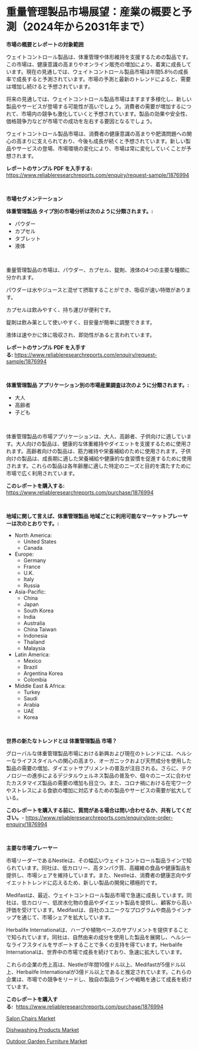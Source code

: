 <p><h1>重量管理製品市場展望：産業の概要と予測（2024年から2031年まで）</h1></p><p><strong>市場の概要とレポートの対象範囲</strong></p>
<p><p>ウェイトコントロール製品は、体重管理や体形維持を支援するための製品です。この市場は、健康意識の高まりやオンライン販売の増加により、着実に成長しています。現在の見通しでは、ウェイトコントロール製品市場は年間5.8％の成長率で成長すると予測されています。市場の予測と最新のトレンドによると、需要は増加し続けると予想されています。</p><p>将来の見通しでは、ウェイトコントロール製品市場はますます多様化し、新しい製品やサービスが登場する可能性が高いでしょう。消費者の需要が増加するにつれて、市場内の競争も激化していくと予想されています。製品の効果や安全性、価格競争力などが市場での成功を左右する要因となるでしょう。</p><p>ウェイトコントロール製品市場は、消費者の健康意識の高まりや肥満問題への関心の高まりに支えられており、今後も成長が続くと予想されています。新しい製品やサービスの登場、市場環境の変化により、市場は常に変化していくことが予想されます。</p></p>
<p><strong>レポートのサンプル PDF を入手する:</strong> <a href="https://www.reliableresearchreports.com/enquiry/request-sample/1876994">https://www.reliableresearchreports.com/enquiry/request-sample/1876994</a></p>
<p>&nbsp;</p>
<p><strong>市場セグメンテーション</strong></p>
<p><strong>体重管理製品 タイプ別の市場分析は次のように分類されます。:</strong></p>
<p><ul><li>パウダー</li><li>カプセル</li><li>タブレット</li><li>液体</li></ul></p>
<p>&nbsp;</p>
<p><p>重量管理製品の市場は、パウダー、カプセル、錠剤、液体の4つの主要な種類に分かれます。 </p><p>パウダーは水やジュースと混ぜて摂取することができ、吸収が速い特徴があります。 </p><p>カプセルは飲みやすく、持ち運びが便利です。 </p><p>錠剤は飲み薬として使いやすく、目安量が簡単に調整できます。 </p><p>液体は速やかに体に吸収され、即効性があると言われています。</p></p>
<p><strong>レポートのサンプル PDF を入手する:</strong>&nbsp;<a href="https://www.reliableresearchreports.com/enquiry/request-sample/1876994">https://www.reliableresearchreports.com/enquiry/request-sample/1876994</a></p>
<p>&nbsp;</p>
<p><strong> 体重管理製品 アプリケーション別の市場産業調査は次のように分類されます。:</strong></p>
<p><ul><li>大人</li><li>高齢者</li><li>子ども</li></ul></p>
<p>&nbsp;</p>
<p><p>体重管理製品の市場アプリケーションは、大人、高齢者、子供向けに適しています。大人向けの製品は、健康的な体重維持やダイエットを支援するために使用されます。高齢者向けの製品は、筋力維持や栄養補給のために使用されます。子供向けの製品は、成長期に適した栄養補給や健康的な食習慣を促進するために使用されます。これらの製品は各年齢層に適した特定のニーズと目的を満たすために市場で広く利用されています。</p></p>
<p><strong>このレポートを購入する:</strong>&nbsp; <a href="https://www.reliableresearchreports.com/purchase/1876994">https://www.reliableresearchreports.com/purchase/1876994</a></p>
<p>&nbsp;</p>
<p><strong>地域に関して言えば、体重管理製品 地域ごとに利用可能なマーケットプレーヤーは次のとおりです。:</strong></p>
<p><ul>
    <li>
        North America:
        <ul>
            <li>United States</li>
            <li>Canada</li>
        </ul>
    </li>
    <li>
        Europe:
        <ul>
            <li>Germany</li>
            <li>France</li>
            <li>U.K.</li>
            <li>Italy</li>
            <li>Russia</li>
        </ul>
    </li>
    <li>
        Asia-Pacific:
        <ul>
            <li>China</li>
            <li>Japan</li>
            <li>South Korea</li>
            <li>India</li>
            <li>Australia</li>
            <li>China Taiwan</li>
            <li>Indonesia</li>
            <li>Thailand</li>
            <li>Malaysia</li>
        </ul>
    </li>
    <li>
        Latin America:
        <ul>
            <li>Mexico</li>
            <li>Brazil</li>
            <li>Argentina Korea</li>
            <li>Colombia</li>
        </ul>
    </li>
    <li>
        Middle East & Africa:
        <ul>
            <li>Turkey</li>
            <li>Saudi</li>
            <li>Arabia</li>
            <li>UAE</li>
            <li>Korea</li>
        </ul>
    </li>
    </ul></p>
<p>&nbsp;</p>
<p><strong>世界の新たなトレンドとは 体重管理製品 市場？</strong></p>
<p><p>グローバルな体重管理製品市場における新興および現在のトレンドには、ヘルシーなライフスタイルへの関心の高まり、オーガニックおよび天然成分を使用した製品の需要の増加、ダイエットサプリメントの普及が注目される。さらに、テクノロジーの進歩によるデジタルウェルネス製品の普及や、個々のニーズに合わせたカスタマイズ製品の需要の増加も目立つ。また、コロナ禍における在宅ワークやストレスによる食欲の増加に対応するための製品やサービスの需要が拡大している。</p></p>
<p><strong>このレポートを購入する前に、質問がある場合は問い合わせるか、共有してください。</strong>- <a href="https://www.reliableresearchreports.com/enquiry/pre-order-enquiry/1876994">https://www.reliableresearchreports.com/enquiry/pre-order-enquiry/1876994</a></p>
<p>&nbsp;</p>
<p><strong>主要な市場プレーヤー</strong></p>
<p><p>市場リーダーであるNestleは、その幅広いウェイトコントロール製品ラインで知られています。同社は、低カロリー、高タンパク質、高繊維の食品や健康製品を提供し、市場シェアを維持しています。また、Nestleは、消費者の健康志向やダイエットトレンドに応えるため、新しい製品の開発に積極的です。</p><p>Medifastは、最近、ウェイトコントロール製品市場で急速に成長しています。同社は、低カロリー、低炭水化物の食品やダイエット製品を提供し、顧客から高い評価を受けています。Medifastは、自社のユニークなプログラムや商品ラインナップを通じて、市場シェアを拡大しています。</p><p>Herbalife Internationalは、ハーブや植物ベースのサプリメントを提供することで知られています。同社は、自然由来の成分を使用した製品を展開し、ヘルシーなライフスタイルをサポートすることで多くの支持を得ています。Herbalife Internationalは、世界中の市場で成長を続けており、急速に拡大しています。</p><p>これらの企業の売上高は、Nestleが年間10億ドル以上、Medifastが5億ドル以上、Herbalife Internationalが3億ドル以上であると推定されています。これらの企業は、市場での競争をリードし、独自の製品ラインや戦略を通じて成長を続けています。</p></p>
<p><strong>このレポートを購入する:</strong>&nbsp;&nbsp;<a href="https://www.reliableresearchreports.com/purchase/1876994">https://www.reliableresearchreports.com/purchase/1876994</a></p>
<p><p><a href="https://github.com/angelajermaine/Market-Research-Report-List-2/blob/main/salon-chairs-market.md">Salon Chairs Market</a></p><p><a href="https://github.com/beatblasta/Market-Research-Report-List-2/blob/main/dishwashing-products-market.md">Dishwashing Products Market</a></p><p><a href="https://github.com/shotows/Market-Research-Report-List-1/blob/main/outdoor-garden-furniture-market.md">Outdoor Garden Furniture Market</a></p></p>